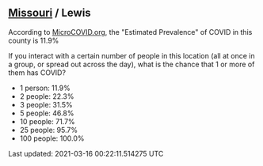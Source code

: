 
## [Missouri](/united-states/missouri) / Lewis

According to [MicroCOVID.org](http://microcovid.org),
the "Estimated Prevalence" of COVID in this county is 11.9%

If you interact with a certain number of people in this location
(all at once in a group, or spread out across the day), what is the chance that
1 or more of them has COVID?

- 1 person: 11.9%
- 2 people: 22.3%
- 3 people: 31.5%
- 5 people: 46.8%
- 10 people: 71.7%
- 25 people: 95.7%
- 100 people: 100.0%

Last updated: 2021-03-16 00:22:11.514275 UTC
